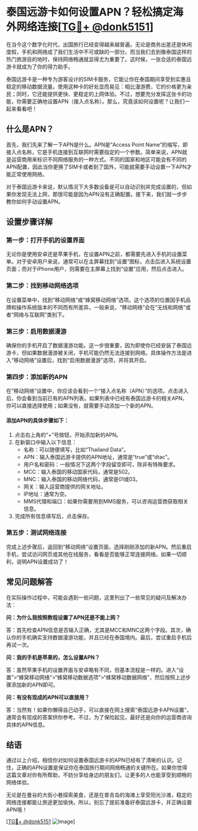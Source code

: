 # 泰国远游卡如何设置APN？轻松搞定海外网络连接[[TG💪+ @donk5151](https://t.me/s/donk5151)]

在当今这个数字化时代，出国旅行已经变得越来越普遍。无论是商务出差还是休闲度假，手机和网络成了我们生活中不可或缺的一部分。而当我们去到像泰国这样的热门旅游目的地时，保持网络畅通就显得尤为重要了。这时候，一张合适的泰国远游卡就成为了你的得力助手。

泰国远游卡是一种专为游客设计的SIM卡服务，它能让你在泰国期间享受到实惠且稳定的移动数据流量。使用这种卡的好处显而易见：相比漫游费，它的价格更为亲民；同时，它还能提供更快、更稳定的上网体验。不过，想要充分发挥这张卡的功能，你需要正确地设置APN（接入点名称）。那么，究竟该如何设置呢？让我们一起来看看吧！

## 什么是APN？

首先，我们先来了解一下APN是什么。APN是“Access Point Name”的缩写，即接入点名称，它是手机连接到互联网时需要指定的一个参数。简单来说，APN就是运营商用来标识不同网络服务的一种方式。不同的国家和地区可能会有不同的APN配置，因此当你更换了SIM卡或者到了国外，可能就需要手动设置一下APN才能正常使用网络。

对于泰国远游卡来说，默认情况下大多数设备是可以自动识别并完成设置的，但如果你发现无法上网，那很可能是因为APN没有正确配置。接下来，我们就一步步教你如何手动设置APN。

## 设置步骤详解

### 第一步：打开手机的设置界面

无论你是使用安卓还是苹果手机，在设置APN之前，都需要先进入手机的设置菜单。对于安卓用户来说，通常可以在主屏幕找到“设置”图标，点击后进入系统设置页面；而对于iPhone用户，则需要在主屏幕上找到“设置”应用，然后点击进入。

### 第二步：找到移动网络选项

在设置菜单中，找到“移动网络”或“蜂窝移动网络”选项。这个选项的位置因手机品牌和操作系统版本的不同而有所差异。一般来说，“移动网络”会在“无线和网络”或者“网络与互联网”类别下。

### 第三步：启用数据漫游

确保你的手机开启了数据漫游功能。这一步很重要，因为即使你已经安装了泰国远游卡，但如果数据漫游被关闭，手机可能仍然无法连接到网络。具体操作方法是进入“移动网络”设置后，找到“启用数据漫游”选项，并将其开启。

### 第四步：添加新的APN

在“移动网络”设置中，你应该会看到一个“接入点名称（APN）”的选项。点击进入后，你会看到当前已有的APN列表。如果列表中已经有泰国远游卡的相关APN，你可以直接选择使用；如果没有，就需要手动添加一个新的APN。

#### 添加APN的具体步骤如下：

1. 点击右上角的“+”号按钮，开始添加新的APN。
2. 在新窗口中输入以下信息：
   - 名称：可以随便填写，比如“Thailand Data”。
   - APN：输入泰国远游卡提供的APN地址，通常是“true”或“dtac”。
   - 用户名和密码：一般情况下这两个字段留空即可，除非有特殊要求。
   - MCC：输入泰国的移动国家代码，通常是502。
   - MNC：输入泰国的移动网络代码，通常是01或03。
   - 网关：输入运营商提供的网关地址。
   - IP地址：通常为空。
   - MMS代理和端口：如果你需要用到MMS服务，可以咨询运营商获取相关信息。
3. 完成所有信息填写后，点击保存。

### 第五步：测试网络连接

完成上述步骤后，返回到“移动网络”设置页面，选择刚刚添加的新APN。然后重启手机，尝试访问网页或其他在线服务，看看是否能够正常连接网络。如果一切顺利，说明APN设置成功了！

## 常见问题解答

在实际操作过程中，可能会遇到一些问题，这里列出了一些常见的疑问及解决办法：

**问：为什么我按照教程设置了APN还是不能上网？**

答：首先检查APN信息是否输入正确，尤其是MCC和MNC这两个字段。其次，确认你的手机确实支持数据漫游功能，并且已经在泰国境内。最后，尝试重启手机后再试一次。

**问：我的手机是苹果的，怎么设置APN？**

答：虽然苹果手机的设置界面与安卓略有不同，但基本流程是一样的。进入“设置”>“蜂窝移动网络”>“蜂窝移动数据选项”>“蜂窝移动数据网络”，然后按照上述步骤添加新的APN即可。

**问：有没有现成的APN可以直接用？**

答：当然有！如果你懒得自己动手，可以直接在网上搜索“泰国远游卡APN设置”，通常会有现成的答案供你参考。不过，为了保险起见，最好还是向你的运营商咨询具体的APN信息。

## 结语

通过以上介绍，相信你对如何设置泰国远游卡的APN已经有了清晰的认识。记住，正确的APN设置是保证你在泰国旅行期间网络畅通的关键所在。如果你觉得这篇文章对你有所帮助，不妨分享给身边的朋友们，让更多的人也能享受到顺畅的网络体验。

无论是在曼谷的大街小巷探索美食，还是在普吉岛的海滩上享受阳光沙滩，稳定的网络连接都能让旅途更加愉快。所以，别忘了提前准备好泰国远游卡，并正确设置APN哦！

[[TG💪+ @donk5151](https://t.me/s/donk5151) ![Image](https://i.postimg.cc/rwNCRYN7/Snipaste-2025-04-30-17-27-05.png)]